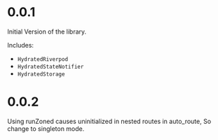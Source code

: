 # 0.0.1

Initial Version of the library.

Includes:

- `HydratedRiverpod`
- `HydratedStateNotifier`
- `HydratedStorage`

# 0.0.2

Using runZoned causes uninitialized in nested routes in auto_route, So change to singleton mode.